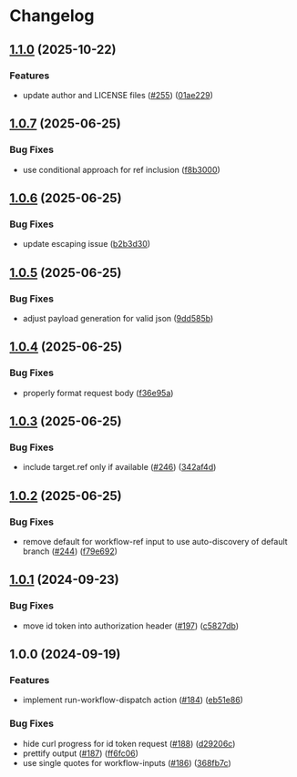 # Changelog

## [1.1.0](https://github.com/abinnovision/actions/compare/run-workflow-dispatch-source-v1.0.7...run-workflow-dispatch-source-v1.1.0) (2025-10-22)


### Features

* update author and LICENSE files ([#255](https://github.com/abinnovision/actions/issues/255)) ([01ae229](https://github.com/abinnovision/actions/commit/01ae229ceab3629ecbc163e393d6135b5bb35de2))

## [1.0.7](https://github.com/abinnovision/actions/compare/run-workflow-dispatch-source-v1.0.6...run-workflow-dispatch-source-v1.0.7) (2025-06-25)


### Bug Fixes

* use conditional approach for ref inclusion ([f8b3000](https://github.com/abinnovision/actions/commit/f8b30004afcec07b9c462457b974393442fabb16))

## [1.0.6](https://github.com/abinnovision/actions/compare/run-workflow-dispatch-source-v1.0.5...run-workflow-dispatch-source-v1.0.6) (2025-06-25)


### Bug Fixes

* update escaping issue ([b2b3d30](https://github.com/abinnovision/actions/commit/b2b3d301e1ffee035e4c4bf71502b4607423baa9))

## [1.0.5](https://github.com/abinnovision/actions/compare/run-workflow-dispatch-source-v1.0.4...run-workflow-dispatch-source-v1.0.5) (2025-06-25)


### Bug Fixes

* adjust payload generation for valid json ([9dd585b](https://github.com/abinnovision/actions/commit/9dd585b2cf780fe11c591140f340d8c26d89bbba))

## [1.0.4](https://github.com/abinnovision/actions/compare/run-workflow-dispatch-source-v1.0.3...run-workflow-dispatch-source-v1.0.4) (2025-06-25)


### Bug Fixes

* properly format request body ([f36e95a](https://github.com/abinnovision/actions/commit/f36e95a2f5ef1500150314927417271f1452b340))

## [1.0.3](https://github.com/abinnovision/actions/compare/run-workflow-dispatch-source-v1.0.2...run-workflow-dispatch-source-v1.0.3) (2025-06-25)


### Bug Fixes

* include target.ref only if available ([#246](https://github.com/abinnovision/actions/issues/246)) ([342af4d](https://github.com/abinnovision/actions/commit/342af4d4ff01104371514a5a12f4c5d80233cf47))

## [1.0.2](https://github.com/abinnovision/actions/compare/run-workflow-dispatch-source-v1.0.1...run-workflow-dispatch-source-v1.0.2) (2025-06-25)


### Bug Fixes

* remove default for workflow-ref input to use auto-discovery of default branch ([#244](https://github.com/abinnovision/actions/issues/244)) ([f79e692](https://github.com/abinnovision/actions/commit/f79e692190442c11b495839b666c73b23d97b431))

## [1.0.1](https://github.com/abinnovision/actions/compare/run-workflow-dispatch-source-v1.0.0...run-workflow-dispatch-source-v1.0.1) (2024-09-23)


### Bug Fixes

* move id token into authorization header ([#197](https://github.com/abinnovision/actions/issues/197)) ([c5827db](https://github.com/abinnovision/actions/commit/c5827db834ef70e8e1c6205c9896856d76ea7a92))

## 1.0.0 (2024-09-19)


### Features

* implement run-workflow-dispatch action ([#184](https://github.com/abinnovision/actions/issues/184)) ([eb51e86](https://github.com/abinnovision/actions/commit/eb51e86774d411f67b61ecdb9f01bc1c631d1078))


### Bug Fixes

* hide curl progress for id token request ([#188](https://github.com/abinnovision/actions/issues/188)) ([d29206c](https://github.com/abinnovision/actions/commit/d29206c69c8833ae71d19c0029d67ffc5f1a9c2f))
* prettify output ([#187](https://github.com/abinnovision/actions/issues/187)) ([ff6fc06](https://github.com/abinnovision/actions/commit/ff6fc06794cdeb6f08e824d8d42ce4073025e0a9))
* use single quotes for workflow-inputs ([#186](https://github.com/abinnovision/actions/issues/186)) ([368fb7c](https://github.com/abinnovision/actions/commit/368fb7c1937ca3536b611b3d3192891654630154))
